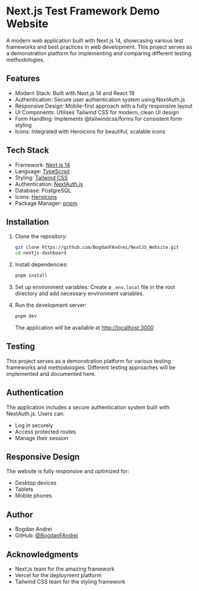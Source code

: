 # Next.js Test Framework Demo Website

A modern web application built with Next.js 14, showcasing various test frameworks and best practices in web development. This project serves as a demonstration platform for implementing and comparing different testing methodologies.

## Features

- Modern Stack: Built with Next.js 14 and React 19
- Authentication: Secure user authentication system using NextAuth.js
- Responsive Design: Mobile-first approach with a fully responsive layout
- UI Components: Utilises Tailwind CSS for modern, clean UI design
- Form Handling: Implements @tailwindcss/forms for consistent form styling
- Icons: Integrated with Heroicons for beautiful, scalable icons

## Tech Stack

- Framework: [Next.js 14](https://nextjs.org/)
- Language: [TypeScript](https://www.typescriptlang.org/)
- Styling: [Tailwind CSS](https://tailwindcss.com/)
- Authentication: [NextAuth.js](https://next-auth.js.org/)
- Database: PostgreSQL
- Icons: [Heroicons](https://heroicons.com/)
- Package Manager: [pnpm](https://pnpm.io/)

## Installation

1. Clone the repository:
   ```bash
   git clone https://github.com/BogdanFAndrei/NextJS_Website.git
   cd nextjs-dashboard
   ```

2. Install dependencies:
   ```bash
   pnpm install
   ```

3. Set up environment variables:
   Create a `.env.local` file in the root directory and add necessary environment variables.

4. Run the development server:
   ```bash
   pnpm dev
   ```

   The application will be available at [http://localhost:3000](http://localhost:3000)

## Testing

This project serves as a demonstration platform for various testing frameworks and methodologies. Different testing approaches will be implemented and documented here.

## Authentication

The application includes a secure authentication system built with NextAuth.js. Users can:
- Log in securely
- Access protected routes
- Manage their session

## Responsive Design

The website is fully responsive and optimized for:
- Desktop devices
- Tablets
- Mobile phones


## Author

- Bogdan Andrei
- GitHub: [@BogdanFAndrei](https://github.com/BogdanFAndrei)

## Acknowledgments

- Next.js team for the amazing framework
- Vercel for the deployment platform
- Tailwind CSS team for the styling framework
